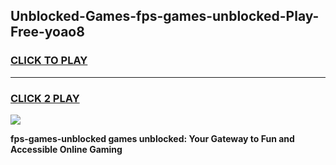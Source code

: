 
## Unblocked-Games-fps-games-unblocked-Play-Free-yoao8
<h3>
<a href="https://premium76.site?title=fps-games-unblocked&ref=20M">CLICK TO PLAY</a></h3>
<hr>

<h3>
<a href="https://premium76.site?title=fps-games-unblocked&ref=20M">CLICK 2 PLAY</a>
  
</h3>

<a href="https://premium76.site?title=fps-games-unblocked&ref=19M"><img src="https://clearcache.store/games.png"></a>


**fps-games-unblocked games unblocked: Your Gateway to Fun and Accessible Online Gaming**
